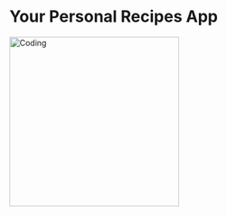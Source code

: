 # Your Personal Recipes App
<img align="center" alt="Coding" width="300" src="https://user-images.githubusercontent.com/57902145/209726436-2e57a1f1-e1c7-4a16-b733-880cb48bf375.gif">
